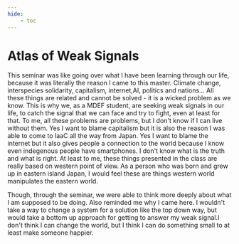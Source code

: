 ```yaml
---
hide:
    - toc
---
```


**Atlas of Weak Signals**
===============


This seminar was like going over what I have been learning through our life, because it was literally the reason I came to this master. Climate change, interspecies solidarity, capitalism, internet,AI, politics and nations… All these things are related and cannot be solved - it is a wicked problem as we know. This is why we, as a MDEF student, are seeking weak signals in our life, to catch the signal that we can face and try to fight, even at least for that. To me, all these problems are problems, but I don't know if I can live without them. Yes I want to blame capitalism but it is also the reason I was able to come to IaaC all the way from Japan. Yes I want to blame the internet but it also gives people a connection to the world because I know even indegenous people have smartphones. I don't know what is the truth and what is right. At least to me, these things presented in the class are really based on western point of view. As a person who was born and grew up in eastern island Japan, I would feel these are things western world manipulates the eastern world.

Though, through the seminar, we were able to think more deeply about what I am supposed to be doing. Also reminded me why I came here. I wouldn't take  a way to change a system for a solution like the top down way, but would take a bottom up approach for getting to answer my weak signal.I don't think I can change the world, but I think I can do something small to at least make someone happier. 
